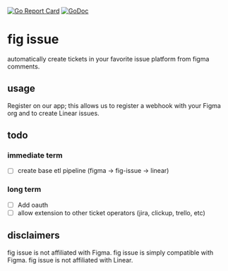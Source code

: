 [![Go Report Card](https://goreportcard.com/badge/github.com/cameronbrill/fig-issue/backend)](https://goreportcard.com/report/github.com/cameronbrill/fig-issue/backend)
[![GoDoc](https://godoc.org/github.com/cameronbrill/fig-issue/backend?status.svg)](https://godoc.org/github.com/cameronbrill/fig-issue/backend)

# fig issue

automatically create tickets in your favorite issue platform from figma comments.

## usage

Register on our app; this allows us to register a webhook with your Figma org and to create Linear issues.

## todo

### immediate term

- [ ] create base etl pipeline (figma -> fig-issue -> linear)

### long term

- [ ] Add oauth
- [ ] allow extension to other ticket operators (jira, clickup, trello, etc)

## disclaimers

fig issue is not affiliated with Figma. fig issue is simply compatible with Figma. fig issue is not affiliated with Linear.
